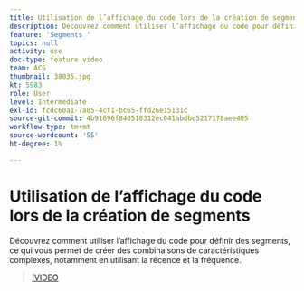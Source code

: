 ```yaml
---
title: Utilisation de l’affichage du code lors de la création de segments
description: Découvrez comment utiliser l’affichage du code pour définir des segments, ce qui vous permet de créer des combinaisons de caractéristiques complexes, notamment en utilisant la récence et la fréquence.
feature: 'Segments '
topics: null
activity: use
doc-type: feature video
team: ACS
thumbnail: 38035.jpg
kt: 5983
role: User
level: Intermediate
exl-id: fcdc60a1-7a85-4cf1-bc65-ffd26e15131c
source-git-commit: 4b91696f840518312ec041abdbe5217178aee405
workflow-type: tm+mt
source-wordcount: '55'
ht-degree: 1%

---
```


# Utilisation de l’affichage du code lors de la création de segments

Découvrez comment utiliser l’affichage du code pour définir des segments, ce qui vous permet de créer des combinaisons de caractéristiques complexes, notamment en utilisant la récence et la fréquence.

>[!VIDEO](https://video.tv.adobe.com/v/38035/?quality=12&learn=on)
